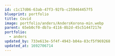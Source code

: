 ```yaml
---
id: c1c17d06-63ab-47f3-92fb-c259464457f5
blueprint: portfolio
title: Covid
image: portfolio/anders/AndersKorona-min.webp
parent: 65eb0cf0-db7a-4116-8b2d-45c51447217e
portfolio:
  - anders
updated_by: 733e613e-5f4f-4943-b04a-83cf5f969268
updated_at: 1692706714
---
```

